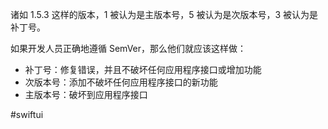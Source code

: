 诸如 1.5.3 这样的版本，1 被认为是主版本号，5 被认为是次版本号，3 被认为是补丁号。

如果开发人员正确地遵循 SemVer，那么他们就应该这样做：

- 补丁号：修复错误，并且不破坏任何应用程序接口或增加功能
- 次版本号：添加不破坏任何应用程序接口的新功能
- 主版本号：破坏到应用程序接口

#swiftui 